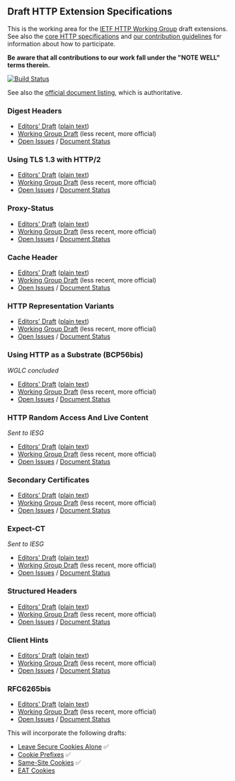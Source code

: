 ## Draft HTTP Extension Specifications

This is the working area for the [IETF HTTP Working Group](https://httpwg.org/) draft extensions. See also the [core HTTP specifications](https://github.com/httpwg/http-core/) and [our contribution guidelines](CONTRIBUTING.md) for information about how to participate.

**Be aware that all contributions to our work fall under the "NOTE WELL" terms therein.**

[![Build Status](https://circleci.com/gh/httpwg/http-extensions/tree/master.svg?style=svg)](https://circleci.com/gh/httpwg/http-extensions/tree/master)

See also the [official document listing](https://datatracker.ietf.org/wg/httpbis/documents/), which is authoritative.


### Digest Headers

* [Editors' Draft](https://httpwg.org/http-extensions/draft-ietf-httpbis-digest-headers.html) ([plain text](https://httpwg.org/http-extensions/draft-ietf-httpbis-digest-headers.txt))
* [Working Group Draft](https://tools.ietf.org/html/draft-ietf-httpbis-digest-headers) (less recent, more official)
* [Open Issues](https://github.com/httpwg/http-extensions/issues?q=is%3Aopen+is%3Aissue+label%3Adigest-headers) / [Document Status](https://datatracker.ietf.org/doc/draft-ietf-httpbis-digest-headers/)



### Using TLS 1.3 with HTTP/2

* [Editors' Draft](https://httpwg.org/http-extensions/draft-ietf-httpbis-http2-tls13.html) ([plain text](https://httpwg.org/http-extensions/draft-ietf-httpbis-http2-tls13.txt))
* [Working Group Draft](https://tools.ietf.org/html/draft-ietf-httpbis-http2-tls13) (less recent, more official)
* [Open Issues](https://github.com/httpwg/http-extensions/issues?q=is%3Aopen+is%3Aissue+label%3Ahttp2-tls13) / [Document Status](https://datatracker.ietf.org/doc/draft-ietf-httpbis-http2-tls13/)


### Proxy-Status

* [Editors' Draft](https://httpwg.org/http-extensions/draft-ietf-httpbis-proxy-status.html) ([plain text](https://httpwg.org/http-extensions/draft-ietf-httpbis-proxy-status.txt))
* [Working Group Draft](https://tools.ietf.org/html/draft-ietf-httpbis-proxy-status) (less recent, more official)
* [Open Issues](https://github.com/httpwg/http-extensions/issues?q=is%3Aopen+is%3Aissue+label%3Aproxy-status) / [Document Status](https://datatracker.ietf.org/doc/draft-ietf-httpbis-proxy-status/)


### Cache Header

* [Editors' Draft](https://httpwg.org/http-extensions/draft-ietf-httpbis-cache-header.html) ([plain text](https://httpwg.org/http-extensions/draft-ietf-httpbis-cache-header.txt))
* [Working Group Draft](https://tools.ietf.org/html/draft-ietf-httpbis-cache-header) (less recent, more official)
* [Open Issues](https://github.com/httpwg/http-extensions/issues?q=is%3Aopen+is%3Aissue+label%3Acache-header) / [Document Status](https://datatracker.ietf.org/doc/draft-ietf-httpbis-cache-header/)


### HTTP Representation Variants

* [Editors' Draft](https://httpwg.org/http-extensions/draft-ietf-httpbis-variants.html) ([plain text](https://httpwg.org/http-extensions/draft-ietf-httpbis-variants.txt))
* [Working Group Draft](https://tools.ietf.org/html/draft-ietf-httpbis-variants) (less recent, more official)
* [Open Issues](https://github.com/httpwg/http-extensions/issues?q=is%3Aopen+is%3Aissue+label%3Avariants) / [Document Status](https://datatracker.ietf.org/doc/draft-ietf-httpbis-variants/)


### Using HTTP as a Substrate (BCP56bis)

*WGLC concluded*

* [Editors' Draft](https://httpwg.org/http-extensions/draft-ietf-httpbis-bcp56bis.html) ([plain text](https://httpwg.org/http-extensions/draft-ietf-httpbis-bcp56bis.txt))
* [Working Group Draft](https://tools.ietf.org/html/draft-ietf-httpbis-bcp56bis) (less recent, more official)
* [Open Issues](https://github.com/httpwg/http-extensions/issues?q=is%3Aopen+is%3Aissue+label%3Abcp56bis) / [Document Status](https://datatracker.ietf.org/doc/draft-ietf-httpbis-bcp56bis/)


### HTTP Random Access And Live Content

*Sent to IESG*

* [Editors' Draft](https://httpwg.org/http-extensions/draft-ietf-httpbis-rand-access-live.html) ([plain text](https://httpwg.org/http-extensions/draft-ietf-httpbis-rand-access-live.txt))
* [Working Group Draft](https://tools.ietf.org/html/draft-ietf-httpbis-rand-access-live) (less recent, more official)
* [Open Issues](https://github.com/httpwg/http-extensions/issues?q=is%3Aopen+is%3Aissue+label%3Arand-access-live) / [Document Status](https://datatracker.ietf.org/doc/draft-ietf-httpbis-rand-access-live/)

### Secondary Certificates

* [Editors' Draft](https://httpwg.org/http-extensions/draft-ietf-httpbis-http2-secondary-certs.html) ([plain text](https://httpwg.org/http-extensions/draft-ietf-httpbis-http2-secondary-certs.txt))
* [Working Group Draft](https://tools.ietf.org/html/draft-ietf-httpbis-http2-secondary-certs) (less recent, more official)
* [Open Issues](https://github.com/httpwg/http-extensions/issues?q=is%3Aopen+is%3Aissue+label%3Asecondary-certs) / [Document Status](https://datatracker.ietf.org/doc/draft-ietf-httpbis-http2-secondary-certs/)


### Expect-CT

*Sent to IESG*

* [Editors' Draft](https://httpwg.org/http-extensions/draft-ietf-httpbis-expect-ct.html) ([plain text](https://httpwg.org/http-extensions/draft-ietf-httpbis-expect-ct.txt))
* [Working Group Draft](https://tools.ietf.org/html/draft-ietf-httpbis-expect-ct) (less recent, more official)
* [Open Issues](https://github.com/httpwg/http-extensions/issues?q=is%3Aopen+is%3Aissue+label%3Aexpect-ct) / [Document Status](https://datatracker.ietf.org/doc/draft-ietf-httpbis-expect-ct/)


### Structured Headers

* [Editors' Draft](https://httpwg.org/http-extensions/draft-ietf-httpbis-header-structure.html) ([plain text](https://httpwg.org/http-extensions/draft-ietf-httpbis-header-structure.txt))
* [Working Group Draft](https://tools.ietf.org/html/draft-ietf-httpbis-header-structure) (less recent, more official)
* [Open Issues](https://github.com/httpwg/http-extensions/issues?q=is%3Aopen+is%3Aissue+label%3Aheader-structure) / [Document Status](https://datatracker.ietf.org/doc/draft-ietf-httpbis-header-structure/)


### Client Hints

* [Editors' Draft](https://httpwg.org/http-extensions/draft-ietf-httpbis-client-hints.html) ([plain text](https://httpwg.org/http-extensions/draft-ietf-httpbis-client-hints.txt))
* [Working Group Draft](https://tools.ietf.org/html/draft-ietf-httpbis-client-hints) (less recent, more official)
* [Open Issues](https://github.com/httpwg/http-extensions/issues?q=is%3Aopen+is%3Aissue+label%3Aclient-hints) / [Document Status](https://datatracker.ietf.org/doc/draft-ietf-httpbis-client-hints/)


### RFC6265bis

* [Editors' Draft](https://httpwg.org/http-extensions/draft-ietf-httpbis-rfc6265bis.html) ([plain text](https://httpwg.org/http-extensions/draft-ietf-httpbis-rfc6265bis.txt))
* [Working Group Draft](https://tools.ietf.org/html/draft-ietf-httpbis-rfc6265bis) (less recent, more official)
* [Open Issues](https://github.com/httpwg/http-extensions/issues?q=is%3Aopen+is%3Aissue+label%3A6265bis) / [Document Status](https://datatracker.ietf.org/doc/draft-ietf-httpbis-rfc6265bis/)

This will incorporate the following drafts:
* [Leave Secure Cookies Alone](https://tools.ietf.org/html/draft-ietf-httpbis-cookie-alone) ✅
* [Cookie Prefixes](https://tools.ietf.org/html/draft-ietf-httpbis-cookie-prefixes) ✅
* [Same-Site Cookies](https://tools.ietf.org/html/draft-ietf-httpbis-cookie-same-site) ✅
* [EAT Cookies](https://tools.ietf.org/html/draft-thomson-http-omnomnom)


